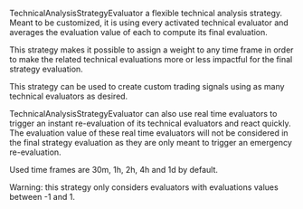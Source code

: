 TechnicalAnalysisStrategyEvaluator a flexible technical analysis strategy. Meant to be customized, it is using 
every activated technical evaluator and averages the evaluation value of each to compute its final evaluation. 

This strategy makes it possible to assign a weight to any time frame in order to make the related technical evaluations 
more or less impactful for the final strategy evaluation.

This strategy can be used to create custom trading signals using as many technical 
evaluators as desired.

TechnicalAnalysisStrategyEvaluator can also use real time evaluators to trigger an instant re-evaluation of its technical 
evaluators and react quickly. The evaluation value of these real time evaluators will not be considered in the final strategy 
evaluation as they are only meant to trigger an emergency re-evaluation.

Used time frames are 30m, 1h, 2h, 4h and 1d by default.

Warning: this strategy only considers evaluators with evaluations values between -1 and 1.
